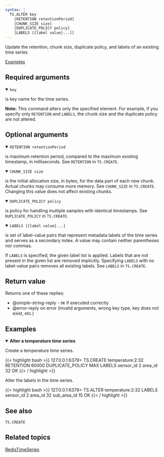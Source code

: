 ```yaml
---
syntax: |
  TS.ALTER key 
    [RETENTION retentionPeriod] 
    [CHUNK_SIZE size] 
    [DUPLICATE_POLICY policy] 
    [LABELS [{label value}...]]
---
```


Update the retention, chunk size, duplicate policy, and labels of an existing time series

[Examples](#examples)

## Required arguments

<details open><summary><code>key</code></summary> 

is key name for the time series.
</details>

<note><b>Note:</b> This command alters only the specified element. For example, if you specify only `RETENTION` and `LABELS`, the chunk size and the duplicate policy are not altered. </note>

## Optional arguments

<details open><summary><code>RETENTION retentionPeriod</code></summary>

is maximum retention period, compared to the maximum existing timestamp, in milliseconds. See `RETENTION` in `TS.CREATE`.
</details>

<details open><summary><code>CHUNK_SIZE size</code></summary> 

is the initial allocation size, in bytes, for the data part of each new chunk. Actual chunks may consume more memory. See `CHUNK_SIZE` in `TS.CREATE`. Changing this value does not affect existing chunks.
</details>

<details open><summary><code>DUPLICATE_POLICY policy</code></summary> 

is policy for handling multiple samples with identical timestamps. See `DUPLICATE_POLICY` in `TS.CREATE`.
</details>

<details open><summary><code>LABELS [{label value}...]</code></summary> 

is set of label-value pairs that represent metadata labels of the time series and serves as a secondary index. A value may contain neither parentheses nor commas.

If `LABELS` is specified, the given label list is applied. Labels that are not present in the given list are removed implicitly. Specifying `LABELS` with no label-value pairs removes all existing labels. See `LABELS` in `TS.CREATE`.
</details>

## Return value

Returns one of these replies:

- @simple-string-reply - `OK` if executed correctly
- @error-reply on error (invalid arguments, wrong key type, key does not exist, etc.)

## Examples

<details open><summary><b>Alter a temperature time series</b></summary>

Create a temperature time series.

{{< highlight bash >}}
127.0.0.1:6379> TS.CREATE temperature:2:32 RETENTION 60000 DUPLICATE_POLICY MAX LABELS sensor_id 2 area_id 32
OK
{{< / highlight >}}

Alter the labels in the time series.

{{< highlight bash >}}
127.0.0.1:6379> TS.ALTER temperature:2:32 LABELS sensor_id 2 area_id 32 sub_area_id 15
OK
{{< / highlight >}}
</details>

## See also

`TS.CREATE` 

## Related topics

[RedisTimeSeries](/docs/stack/timeseries)
